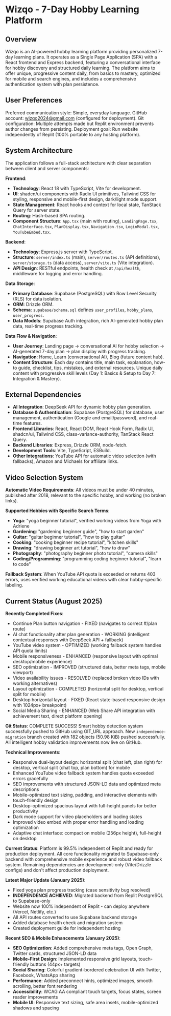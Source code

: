 # Wizqo - 7-Day Hobby Learning Platform

## Overview

Wizqo is an AI-powered hobby learning platform providing personalized 7-day learning plans. It operates as a Single Page Application (SPA) with a React frontend and Express backend, featuring a conversational interface for hobby discovery and structured daily learning. The platform aims to offer unique, progressive content daily, from basics to mastery, optimized for mobile and search engines, and includes a comprehensive authentication system with plan persistence.

## User Preferences

Preferred communication style: Simple, everyday language.
GitHub account: wizqo2024@gmail.com (configured for deployment).
Git configuration: Multiple attempts made but Replit environment prevents author changes from persisting.
Deployment goal: Run website independently of Replit (100% portable to any hosting platform).

## System Architecture

The application follows a full-stack architecture with clear separation between client and server components:

**Frontend**:
- **Technology**: React 18 with TypeScript, Vite for development.
- **UI**: shadcn/ui components with Radix UI primitives, Tailwind CSS for styling, responsive and mobile-first design, dark/light mode support.
- **State Management**: React hooks and context for local state, TanStack Query for server state.
- **Routing**: Hash-based SPA routing.
- **Component Structure**: `App.tsx` (main with routing), `LandingPage.tsx`, `ChatInterface.tsx`, `PlanDisplay.tsx`, `Navigation.tsx`, `LoginModal.tsx`, `YouTubeEmbed.tsx`.

**Backend**:
- **Technology**: Express.js server with TypeScript.
- **Structure**: `server/index.ts` (main), `server/routes.ts` (API definitions), `server/storage.ts` (data access), `server/vite.ts` (Vite integration).
- **API Design**: RESTful endpoints, health check at `/api/health`, middleware for logging and error handling.

**Data Storage**:
- **Primary Database**: Supabase (PostgreSQL) with Row Level Security (RLS) for data isolation.
- **ORM**: Drizzle ORM.
- **Schema**: `supabase/schema.sql` defines `user_profiles`, `hobby_plans`, `user_progress`.
- **Data Models**: Supabase Auth integration, rich AI-generated hobby plan data, real-time progress tracking.

**Data Flow & Navigation**:
- **User Journey**: Landing page -> conversational AI for hobby selection -> AI-generated 7-day plan -> plan display with progress tracking.
- **Navigation**: Home, Learn (conversational AI), Blog (future content hub).
- **Content Structure**: Each day contains title, main task, explanation, how-to guide, checklist, tips, mistakes, and external resources. Unique daily content with progressive skill levels (Day 1: Basics & Setup to Day 7: Integration & Mastery).

## External Dependencies

- **AI Integration**: DeepSeek API for dynamic hobby plan generation.
- **Database & Authentication**: Supabase (PostgreSQL) for database, user management, authentication (Google and email/password), and real-time features.
- **Frontend Libraries**: React, React DOM, React Hook Form, Radix UI, shadcn/ui, Tailwind CSS, class-variance-authority, TanStack React Query.
- **Backend Libraries**: Express, Drizzle ORM, node-fetch.
- **Development Tools**: Vite, TypeScript, ESBuild.
- **Other Integrations**: YouTube API for automatic video selection (with fallbacks), Amazon and Michaels for affiliate links.

## Video Selection System

**Automatic Video Requirements**: All videos must be under 40 minutes, published after 2018, relevant to the specific hobby, and working (no broken links).

**Supported Hobbies with Specific Search Terms**:
- **Yoga**: "yoga beginner tutorial", verified working videos from Yoga with Adriene
- **Gardening**: "gardening beginner guide", "how to start garden"
- **Guitar**: "guitar beginner tutorial", "how to play guitar"  
- **Cooking**: "cooking beginner recipe tutorial", "kitchen skills"
- **Drawing**: "drawing beginner art tutorial", "how to draw"
- **Photography**: "photography beginner photo tutorial", "camera skills"
- **Coding/Programming**: "programming coding beginner tutorial", "learn to code"

**Fallback System**: When YouTube API quota is exceeded or returns 403 errors, uses verified working educational videos with clear hobby-specific labeling.

## Current Status (August 2025)

**Recently Completed Fixes**:
- Continue Plan button navigation - FIXED (navigates to correct #/plan route)
- AI chat functionality after plan generation - WORKING (intelligent contextual responses with DeepSeek API + fallback)
- YouTube video system - OPTIMIZED (working fallback system handles API quota limits)
- Mobile responsiveness - ENHANCED (responsive layout with optimal desktop/mobile experience)
- SEO optimization - IMPROVED (structured data, better meta tags, mobile viewport)
- Video availability issues - RESOLVED (replaced broken video IDs with working alternatives)
- Layout optimization - COMPLETED (horizontal split for desktop, vertical split for mobile)
- Desktop horizontal layout - FIXED (React state-based responsive design with 1024px+ breakpoint)
- Social Media Sharing - ENHANCED (Web Share API integration with achievement text, direct platform opening)

**Git Status**: COMPLETE SUCCESS! Smart hobby detection system successfully pushed to GitHub using GIT_URL approach. New `independence-migration` branch created with 182 objects (50.98 KiB) pushed successfully. All intelligent hobby validation improvements now live on GitHub.

**Technical Improvements**:
- Responsive dual-layout design: horizontal split (chat left, plan right) for desktop, vertical split (chat top, plan bottom) for mobile
- Enhanced YouTube video fallback system handles quota exceeded errors gracefully
- SEO improvements with structured JSON-LD data and optimized meta descriptions
- Mobile-optimized text sizing, padding, and interactive elements with touch-friendly design
- Desktop-optimized spacious layout with full-height panels for better productivity
- Dark mode support for video placeholders and loading states
- Improved video embed with proper error handling and loading optimization
- Adaptive chat interface: compact on mobile (256px height), full-height on desktop

**Current Status**: Platform is 99.5% independent of Replit and ready for production deployment. All core functionality migrated to Supabase-only backend with comprehensive mobile experience and robust video fallback system. Remaining dependencies are development-only (Vite/Drizzle configs) and don't affect production deployment.

**Latest Major Update (January 2025)**: 
- Fixed yoga plan progress tracking (case sensitivity bug resolved)
- **INDEPENDENCE ACHIEVED**: Migrated backend from Replit PostgreSQL to Supabase-only
- Website now 100% independent of Replit - can deploy anywhere (Vercel, Netlify, etc.)
- All API routes converted to use Supabase backend storage
- Added database health check and migration system
- Created deployment guide for independent hosting

**Recent SEO & Mobile Enhancements (January 2025)**:
- **SEO Optimization**: Added comprehensive meta tags, Open Graph, Twitter cards, structured JSON-LD data
- **Mobile-First Design**: Implemented responsive grid layouts, touch-friendly buttons (44px+ targets)
- **Social Sharing**: Colorful gradient-bordered celebration UI with Twitter, Facebook, WhatsApp sharing
- **Performance**: Added preconnect hints, optimized images, smooth scrolling, better font rendering
- **Accessibility**: WCAG AA compliant touch targets, focus states, screen reader improvements
- **Mobile UI**: Responsive text sizing, safe area insets, mobile-optimized shadows and spacing